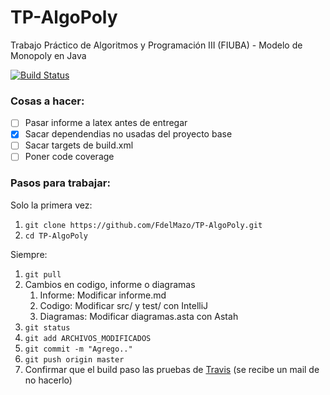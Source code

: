 # TP-AlgoPoly
Trabajo Práctico de Algoritmos y Programación III (FIUBA) - Modelo de Monopoly en Java

[![Build Status](https://travis-ci.com/FdelMazo/TP-AlgoPoly.svg?token=kj1PzEAEuR5mVTx6hGWT&branch=master)](https://travis-ci.com/FdelMazo/TP-AlgoPoly)

### Cosas a hacer:

- [ ] Pasar informe a latex antes de entregar
- [X] Sacar dependendias no usadas del proyecto base
- [ ] Sacar targets de build.xml
- [ ] Poner code coverage

### Pasos para trabajar:

Solo la primera vez:
1. `git clone https://github.com/FdelMazo/TP-AlgoPoly.git`
1. `cd TP-AlgoPoly`

Siempre:
1. `git pull`
1. Cambios en codigo, informe o diagramas
    1. Informe: Modificar informe.md
    1. Codigo: Modificar src/ y test/ con IntelliJ
    1. Diagramas: Modificar diagramas.asta con Astah 
1. `git status`
1. `git add ARCHIVOS_MODIFICADOS`
1. `git commit -m "Agrego.."`
1. `git push origin master` 
1. Confirmar que el build paso las pruebas de [Travis](https://travis-ci.com/FdelMazo/TP-AlgoPoly/) (se recibe un mail de no hacerlo)
